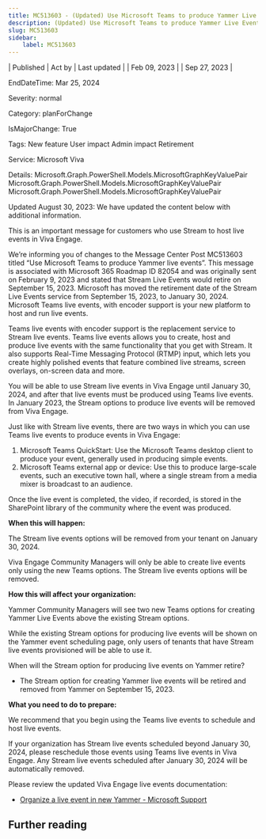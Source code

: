 ```yaml
---
title: MC513603 - (Updated) Use Microsoft Teams to produce Yammer Live Events
description: (Updated) Use Microsoft Teams to produce Yammer Live Events
slug: MC513603
sidebar:
    label: MC513603
---
```



| Published | Act by | Last updated |
| Feb 09, 2023 |  | Sep 27, 2023 |

EndDateTime: Mar 25, 2024

Severity: normal

Category: planForChange

IsMajorChange: True

Tags: New feature User impact Admin impact Retirement

Service: Microsoft Viva

Details: Microsoft.Graph.PowerShell.Models.MicrosoftGraphKeyValuePair Microsoft.Graph.PowerShell.Models.MicrosoftGraphKeyValuePair Microsoft.Graph.PowerShell.Models.MicrosoftGraphKeyValuePair

<p style="">Updated August 30, 2023: We have updated the content below with additional information.&nbsp;</p><p style="">This is an important message for customers who use Stream to host live events in Viva Engage.
</p><p style="">We’re informing you of changes to the Message Center Post MC513603 titled “Use Microsoft Teams to produce Yammer live events”. This message is associated with Microsoft 365 Roadmap ID 82054 and was originally sent on February 9, 2023 and stated that Stream Live Events would retire on September 15, 2023. Microsoft has moved the retirement date of the Stream Live Events service from September 15, 2023, to January 30, 2024. Microsoft Teams live events, with encoder support is your new platform to host and run live events.
</p><p style="">Teams live events with encoder support is the replacement service to Stream live events. Teams live events allows you to create, host and produce live events with the same functionality that you get with Stream. It also supports Real-Time Messaging Protocol (RTMP) input, which lets you create highly polished events that feature combined live streams, screen overlays, on-screen data and more.
</p><p style="">You will be able to use Stream live events in Viva Engage until January 30, 2024, and after that live events must be produced using Teams live events. In January 2023, the Stream options to produce live events will be removed from Viva Engage. 
</p><p style="">Just like with Stream live events, there are two ways in which you can use Teams live events to produce events in Viva Engage:
</p><ol><li>Microsoft Teams QuickStart: Use the Microsoft Teams desktop client to produce your event, generally used in producing simple events.
</li><li>Microsoft Teams external app or device: Use this to produce large-scale events, such an executive town hall, where a single stream from a media mixer is broadcast to an audience.</li></ol><p>Once the live event is completed, the video, if recorded, is stored in the SharePoint library of the community where the event was produced.</p><p>
</p>
<p><b>When this will happen:</b><br></p><p>The Stream live events options will be removed from your tenant on January 30, 2024.
</p><p>Viva Engage Community Managers will only be able to create live events only using the new Teams options. The Stream live events options will be removed.
</p><p><b>How this will affect your organization:</b><br></p>

<p>Yammer Community Managers will see two new Teams options for creating Yammer Live Events above the existing Stream options. 
</p><p>While the existing Stream options for producing live events will be shown on the Yammer event scheduling page, only users of tenants that have Stream live events provisioned will be able to use it.</p><p>
</p><p>When will the Stream option for producing live events on Yammer retire?
</p><ul><li>The Stream option for creating Yammer live events will be retired and removed from Yammer on September 15, 2023.</li></ul><p><b>What you need to do to prepare:</b></p>
<p>We recommend that you begin using the Teams live events to schedule and host live events.
</p><p>If your organization has Stream live events scheduled beyond January 30, 2024, please reschedule those events using Teams live events in Viva Engage. Any Stream live events scheduled after January 30, 2024 will be automatically removed.
</p><p>Please review the updated Viva Engage live events documentation:
</p><ul><li><a href="https://learn.microsoft.com/yammer/manage-yammer-groups/yammer-live-events" target="_blank">Organize a live event in new Yammer - Microsoft Support</a></li></ul>

## Further reading
